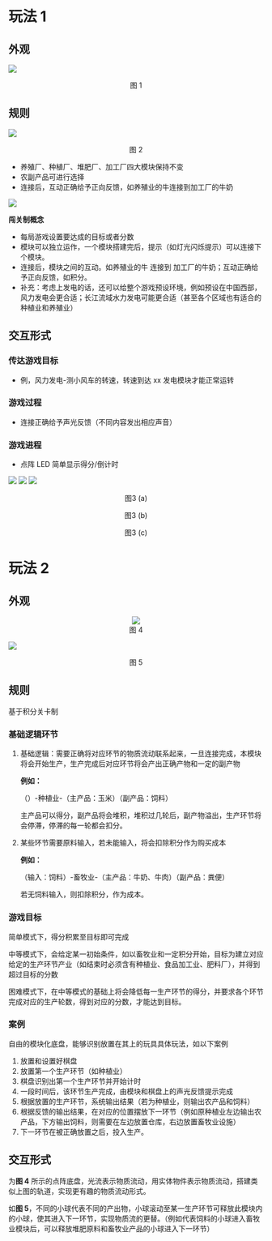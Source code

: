 # 玩法 1

## 外观

![](https://raw.githubusercontent.com/Juniper1106/docsify/main/img/appearance1.png)

<center>图 1</center>

## 规则

![](https://raw.githubusercontent.com/Juniper1106/docsify/main/img/Untitled.png)

<center>图 2</center>

- 养殖厂、种植厂、堆肥厂、加工厂四大模块保持不变
- 农副产品可进行选择
- 连接后，互动正确给予正向反馈，如养殖业的牛连接到加工厂的牛奶

![](https://raw.githubusercontent.com/Juniper1106/docsify/main/img/table.png)

**闯关制概念**

- 每局游戏设置要达成的目标或者分数
- 模块可以独立运作，一个模块搭建完后，提示（如灯光闪烁提示）可以连接下个模块。
- 连接后，模块之间的互动。如养殖业的牛 连接到 加工厂的牛奶；互动正确给予正向反馈，如积分。
- 补充：考虑上发电的话，还可以给整个游戏预设环境，例如预设在中国西部，风力发电会更合适；长江流域水力发电可能更合适（甚至各个区域也有适合的种植业和养殖业）

## 交互形式

### 传达游戏目标

- 例，风力发电-测小风车的转速，转速到达 xx 发电模块才能正常运转

### 游戏过程

- 连接正确给予声光反馈（不同内容发出相应声音）

### 游戏进程

- 点阵 LED 简单显示得分/倒计时

<div class="three-in-a-row pic-with-caption">
    <img class=three-in-a-row src="https://raw.githubusercontent.com/Juniper1106/docsify/main/img/screen1.png" style="align-self: center"></img>
    <img class=three-in-a-row src="https://raw.githubusercontent.com/Juniper1106/docsify/main/img/screen2.png" style="align-self: center"></img>
    <img class=three-in-a-row src="https://raw.githubusercontent.com/Juniper1106/docsify/main/img/screen3.png" style="align-self: center"></img>
    <p style="justify-self: center">图3 (a)</p>
    <p style="justify-self: center">图3 (b)</p>
    <p style="justify-self: center">图3 (c)</p>
</div>

# 玩法 2

## 外观

<div align=center>
    <img src="https://raw.githubusercontent.com/Juniper1106/docsify/main/img/giiker1.png"></img>
</div>

<center>图 4</center>

![](https://raw.githubusercontent.com/Juniper1106/docsify/main/img/gravitrax.png)

<center>图 5</center>

## 规则

基于积分关卡制

### 基础逻辑环节

1. 基础逻辑：需要正确将对应环节的物质流动联系起来，一旦连接完成，本模块将会开始生产，生产完成后对应环节将会产出正确产物和一定的副产物

   **例如：**

   （）-种植业-（主产品：玉米）（副产品：饲料）

   主产品可以得分，副产品将会堆积，堆积过几轮后，副产物溢出，生产环节将会停滞，停滞的每一轮都会扣分。

2. 某些环节需要原料输入，若未能输入，将会扣除积分作为购买成本

   **例如：**

   （输入：饲料）-畜牧业-（主产品：牛奶、牛肉）（副产品：粪便）

   若无饲料输入，则扣除积分，作为成本。

### 游戏目标

简单模式下，得分积累至目标即可完成

中等模式下，会给定某一初始条件，如以畜牧业和一定积分开始，目标为建立对应给定的生产环节产业（如结束时必须含有种植业、食品加工业、肥料厂），并得到超过目标的分数

困难模式下，在中等模式的基础上将会降低每一生产环节的得分，并要求各个环节完成对应的生产轮数，得到对应的分数，才能达到目标。

### 案例

自由的模块化底盘，能够识别放置在其上的玩具具体玩法，如以下案例

1. 放置和设置好棋盘
2. 放置第一个生产环节（如种植业）
3. 棋盘识别出第一个生产环节并开始计时
4. 一段时间后，该环节生产完成，由模块和棋盘上的声光反馈提示完成
5. 根据放置的生产环节，系统输出结果（若为种植业，则输出农产品和饲料）
6. 根据反馈的输出结果，在对应的位置摆放下一环节（例如原种植业左边输出农产品，下方输出饲料，则需要在左边放置仓库，右边放置畜牧业设施）
7. 下一环节在被正确放置之后，投入生产。

## 交互形式

为**图 4** 所示的点阵底盘，光流表示物质流动，用实体物件表示物质流动，搭建类似上图的轨道，实现更有趣的物质流动形式。

如**图 5**，不同的小球代表不同的产出物，小球滚动至某一生产环节可释放此模块内的小球，使其进入下一环节，实现物质流的更替。（例如代表饲料的小球进入畜牧业模块后，可以释放堆肥原料和畜牧业产品的小球进入下一环节）
